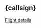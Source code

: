## {callsign}

[Flight details](https://www.flightaware.com/live/flight/{callsign})

<WorldMap topic="adsb/adsb/flights/{callsign}/location" />
